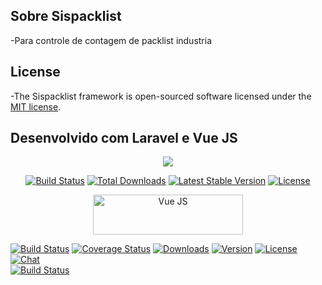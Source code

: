 

## Sobre Sispacklist
-Para controle de contagem de packlist industria 

## License
-The Sispacklist framework is open-sourced software licensed under the [MIT license](https://opensource.org/licenses/MIT).

## Desenvolvido com Laravel e Vue JS

<p align="center"><img src="https://laravel.com/assets/img/components/logo-laravel.svg"></p>

<p align="center">
<a href="https://travis-ci.org/laravel/framework"><img src="https://travis-ci.org/laravel/framework.svg" alt="Build Status"></a>
<a href="https://packagist.org/packages/laravel/framework"><img src="https://poser.pugx.org/laravel/framework/d/total.svg" alt="Total Downloads"></a>
<a href="https://packagist.org/packages/laravel/framework"><img src="https://poser.pugx.org/laravel/framework/v/stable.svg" alt="Latest Stable Version"></a>
<a href="https://packagist.org/packages/laravel/framework"><img src="https://poser.pugx.org/laravel/framework/license.svg" alt="License"></a>
</p>

<p align="center">
    <a href="https://vuejs.org/"><img width="240" height="64" src="https://thombruce.com/uploads/vuejs.svg" alt="Vue JS"></a>

  <a href="https://circleci.com/gh/vuejs/vue/tree/dev" rel="nofollow"><img src="https://camo.githubusercontent.com/6b628d8cad9da9b7f10cd14587ad85500261da35/68747470733a2f2f696d672e736869656c64732e696f2f636972636c6563692f70726f6a6563742f6769746875622f7675656a732f7675652f6465762e737667" alt="Build Status" data-canonical-src="https://img.shields.io/circleci/project/github/vuejs/vue/dev.svg" style="max-width:100%;"></a>
  <a href="https://codecov.io/github/vuejs/vue?branch=dev" rel="nofollow"><img src="https://camo.githubusercontent.com/1de7ede76a3d36e928ed4b5d9d12598849620210/68747470733a2f2f696d672e736869656c64732e696f2f636f6465636f762f632f6769746875622f7675656a732f7675652f6465762e737667" alt="Coverage Status" data-canonical-src="https://img.shields.io/codecov/c/github/vuejs/vue/dev.svg" style="max-width:100%;"></a>
  <a href="https://npmcharts.com/compare/vue?minimal=true" rel="nofollow"><img src="https://camo.githubusercontent.com/514abce7f4f4e57ca8e353bccf57968572abe342/68747470733a2f2f696d672e736869656c64732e696f2f6e706d2f646d2f7675652e737667" alt="Downloads" data-canonical-src="https://img.shields.io/npm/dm/vue.svg" style="max-width:100%;"></a>
  <a href="https://www.npmjs.com/package/vue" rel="nofollow"><img src="https://camo.githubusercontent.com/f1e43ea61f962932d2fd7e05c558eb460191f41e/68747470733a2f2f696d672e736869656c64732e696f2f6e706d2f762f7675652e737667" alt="Version" data-canonical-src="https://img.shields.io/npm/v/vue.svg" style="max-width:100%;"></a>
  <a href="https://www.npmjs.com/package/vue" rel="nofollow"><img src="https://camo.githubusercontent.com/9a140a4c68e7c178bc660bee7675f4f25ff7ade3/68747470733a2f2f696d672e736869656c64732e696f2f6e706d2f6c2f7675652e737667" alt="License" data-canonical-src="https://img.shields.io/npm/l/vue.svg" style="max-width:100%;"></a>
  <a href="https://chat.vuejs.org/" rel="nofollow"><img src="https://camo.githubusercontent.com/b12a95e20b7ca35f918c0ab5103fe56b6f44c067/68747470733a2f2f696d672e736869656c64732e696f2f62616467652f636861742d6f6e253230646973636f72642d3732383964612e737667" alt="Chat" data-canonical-src="https://img.shields.io/badge/chat-on%20discord-7289da.svg" style="max-width:100%;"></a>
  <br>
  <a href="https://app.saucelabs.com/builds/50f8372d79f743a3b25fb6ca4851ca4c" rel="nofollow"><img src="https://camo.githubusercontent.com/6f9e918bbcf4786433465035f6b0ce58231f842f/68747470733a2f2f6170702e73617563656c6162732e636f6d2f6275696c647374617475732f7675656a73" alt="Build Status" data-canonical-src="https://app.saucelabs.com/buildstatus/vuejs" style="max-width:100%;"></a>

</p>

